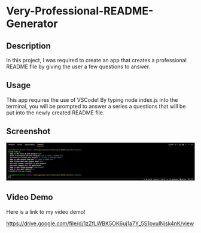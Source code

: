 # Very-Professional-README-Generator

## Description

In this project, I was required to create an app that creates a professional README file by giving the user a few questions to answer.

## Usage

This app requires the use of VSCode! By typing node index.js into the terminal, you will be prompted to answer a series a questions that will be put into the newly created README file.

## Screenshot
![App in Action](https://github.com/jamesxiong45/Very-Professional-README-Generator/blob/main/readme%20generator.JPG)


## Video Demo

Here is a link to my video demo!

https://drive.google.com/file/d/1zZfLWBK5OK6uj1a7Y_5S1oyuINjsk4nK/view
